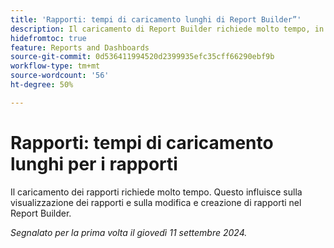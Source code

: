 ```yaml
---
title: 'Rapporti: tempi di caricamento lunghi di Report Builder”'
description: Il caricamento di Report Builder richiede molto tempo, in alcuni casi fino a un minuto.
hidefromtoc: true
feature: Reports and Dashboards
source-git-commit: 0d536411994520d2399935efc35cff66290ebf9b
workflow-type: tm+mt
source-wordcount: '56'
ht-degree: 50%

---
```



# Rapporti: tempi di caricamento lunghi per i rapporti

Il caricamento dei rapporti richiede molto tempo. Questo influisce sulla visualizzazione dei rapporti e sulla modifica e creazione di rapporti nel Report Builder.

_Segnalato per la prima volta il giovedì 11 settembre 2024._
